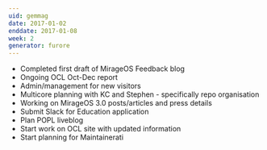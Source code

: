 ```yaml
---
uid: gemmag
date: 2017-01-02
enddate: 2017-01-08
week: 2
generator: furore
---
```


* Completed first draft of MirageOS Feedback blog
* Ongoing OCL Oct-Dec report
* Admin/management for new visitors
* Multicore planning with KC and Stephen - specifically repo organisation
* Working on MirageOS 3.0 posts/articles and press details
* Submit Slack for Education application
* Plan POPL liveblog
* Start work on OCL site with updated information
* Start planning for Maintainerati

